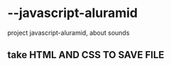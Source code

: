 # --javascript-aluramid
project javascript-aluramid, about sounds 
## take HTML AND CSS TO SAVE FILE
